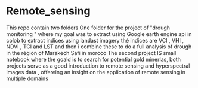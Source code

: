 # Remote_sensing

This repo contain two folders 
One folder for the project of "drough monitoring " where my goal was to extract using Google earth engine api in colob to extract indices using landast imagery thé indices are VCI , VHI , NDVI , TCI and LST and then i combine these to do a full analysis of drough in the région of Marakech Safi in morcco 
The second project IS small notebook where the goald is to search for potential gold minerlas, both projects serve as a good introduction to remote sensing and hyperspectral images data , offereing an insight on the application of remote sensing in multiple domains 
